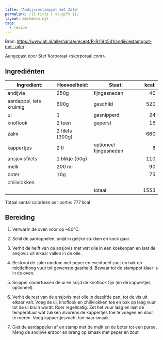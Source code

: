 ```yaml
---
title: 'Andijviestamppot met Zalm'
permalink: /{{ title | slugify }}/
layout: markdown.njk
tags:
  - recipe
---
```


Bron: <https://www.ah.nl/allerhande/recept/R-R1194541/andijviestamppot-met-zalm>

Aangepast door Stef Korporaal <skorporaal.com>.

## Ingrediënten

| Ingredient:             | Hoeveelheid:    | Staat:                 | kcal: |
| ----------------------- | --------------- | ---------------------- | ----: |
| andijvie                | 250g            | fijngesneden           |    40 |
| aardappel, iets kruimig | 600g            | geschild               |   520 |
| ui                      | 1               | gesnipperd             |    24 |
| knoflook                | 2 teen          | geperst                |    16 |
| zalm                    | 2 filets (300g) |                        |   660 |
| kappertjes              | 2 tl            | optioneel fijngesneden |     8 |
| ansjovisfilets          | 1 blikje (50g)  |                        |   110 |
| melk                    | 200 ml          |                        |    90 |
| boter                   | 10g             |                        |    75 |
| chilivlokken            |                 |                        |       |
|                         |                 | totaal:                |  1553 |

Totaal aantal calorieën per portie: 777 kcal

## Bereiding

1. Verwarm de oven voor op ~80°C.

1. Schil de aardappelen, snijd in gelijke stukken en kook gaar.

1. Verhit de helft van de ansjovis met wat olie in een koekenpan en laat de ansjovis uit elkaar vallen in de olie.

1. Bestrooi de zalm rondom met peper en eventueel zout en bak op middelhoog vuur tot gewenste gaarheid. Bewaar tot de stamppot klaar is in de oven.

1. Snipper ondertussen de ui en snijd de knoflook fijn (en de kappertjes, optioneel).

1. Verhit de rest van de ansjovis met olie in dezelfde pan, tot de vis uit elkaar valt. Voeg de ui, knoflook en chilivlokken toe en bak op laag vuur tot de ui bruin wordt. Roer regelmatig. Zet het vuur laag en laat de temperatuur wat zakken alvorens de kappertjes toe te voegen en door te roeren. Voeg kappertjesvocht toe naar smaak.

1. Giet de aardappelen af en stamp met de melk en de boter tot een puree. Meng de andijvie erdoor en breng op smaak met peper en zout
